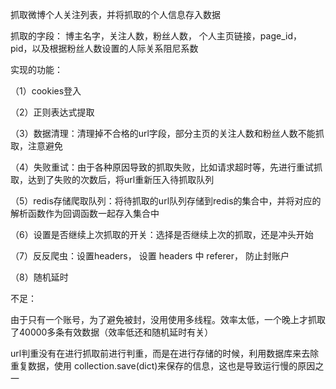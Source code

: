 抓取微博个人关注列表，并将抓取的个人信息存入数据

抓取的字段： 博主名字，关注人数，粉丝人数， 个人主页链接，page_id， pid，以及根据粉丝人数设置的人际关系阻尼系数

实现的功能：

（1）cookies登入

（2）正则表达式提取

（3）数据清理：清理掉不合格的url字段，部分主页的关注人数和粉丝人数不能抓取，注意避免

（4）失败重试：由于各种原因导致的抓取失败，比如请求超时等，先进行重试抓取，达到了失败的次数后，将url重新压入待抓取队列

（5）redis存储爬取队列：将待抓取的url队列存储到redis的集合中，并将对应的解析函数作为回调函数一起存入集合中

（6）设置是否继续上次抓取的开关：选择是否继续上次的抓取，还是冲头开始

（7）反反爬虫：设置headers， 设置 headers 中 referer， 防止封账户

（8）随机延时

不足：

由于只有一个账号，为了避免被封，没用使用多线程。效率太低，一个晚上才抓取了40000多条有效数据（效率低还和随机延时有关）

url判重没有在进行抓取前进行判重，而是在进行存储的时候，利用数据库来去除重复数据，使用 collection.save(dict)来保存的信息，这也是导致运行慢的原因之一
